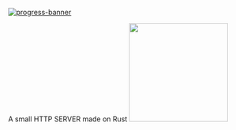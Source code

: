 [![progress-banner](https://backend.codecrafters.io/progress/http-server/3a4c2054-46fe-4bf2-9488-ca528606a09c)](https://app.codecrafters.io/users/codecrafters-bot?r=2qF)

A small HTTP SERVER made on Rust <img src="https://w7.pngwing.com/pngs/114/914/png-transparent-rust-programming-language-logo-machine-learning-haskell-crab-animals-cartoon-crab-thumbnail.png" width="200" height="200" />
